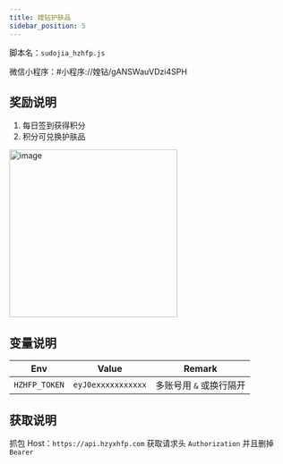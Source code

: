```yaml
---
title: 媓钻护肤品
sidebar_position: 5
---
```


脚本名：`sudojia_hzhfp.js`

微信小程序：#小程序://媓钻/gANSWauVDzi4SPH

## 奖励说明

1. 每日签到获得积分
2. 积分可兑换护肤品

<img src="https://i.111666.best/image/mkvxzHxAZjIskaha1bIFc1.png" alt="image" width="300"/>

## 变量说明

|       Env        |          Value          |         Remark          |
| :--------------: | :---------------------: | :---------------------: |
|   `HZHFP_TOKEN`  | `eyJ0exxxxxxxxxxx` |   多账号用 `&` 或换行隔开 |

## 获取说明

抓包 Host：`https://api.hzyxhfp.com` 获取请求头 `Authorization` 并且删掉 `Bearer`
